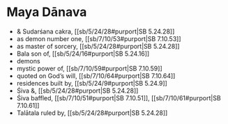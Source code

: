 # Maya Dānava

* & Sudarśana cakra, [[sb/5/24/28#purport|SB 5.24.28]]
* as demon number one, [[sb/7/10/53#purport|SB 7.10.53]]
* as master of sorcery, [[sb/5/24/28#purport|SB 5.24.28]]
* Bala son of, [[sb/5/24/16#purport|SB 5.24.16]]
* demons 
* mystic power of, [[sb/7/10/59#purport|SB 7.10.59]]
* quoted on God’s will, [[sb/7/10/64#purport|SB 7.10.64]]
* residences built by, [[sb/5/24/9#purport|SB 5.24.9]]
* Śiva &, [[sb/5/24/28#purport|SB 5.24.28]]
* Śiva baffled, [[sb/7/10/51#purport|SB 7.10.51]], [[sb/7/10/61#purport|SB 7.10.61]]
* Talātala ruled by, [[sb/5/24/28#purport|SB 5.24.28]]
